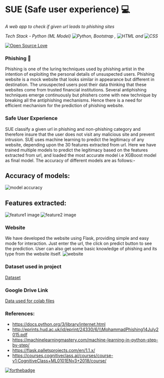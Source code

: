 # SUE (Safe user experience) 💻
*A web app to check if given url leads to phishing sites*

*Tech Stack - Python (ML Model) ![Python](https://img.shields.io/badge/python%20-%23E34F26.svg?&style=for-the-badge&logo=python&ogoColor=white), Bootstrap , ![HTML](https://img.shields.io/badge/html%20-%23E34F26.svg?&style=for-the-badge&logo=html5&logoColor=white) and ![CSS](https://img.shields.io/badge/css%20-%231572B6.svg?&style=for-the-badge&logo=css3&logoColor=white)*


[![Open Source Love](https://badges.frapsoft.com/os/v2/open-source.svg?v=103)](https://github.com/syedareehaquasar)

### Phishing 🎣
Phishing is one of the luring techniques used by phishing artist in the intention of exploiting the personal details of unsuspected users. Phishing website is a mock website that looks similar in appearance but different in destination. The unsuspected users post their data thinking that these websites come from trusted financial institutions. Several antiphishing techniques emerge continuously but phishers come with new technique by breaking all the antiphishing mechanisms. Hence there is a need for efficient mechanism for the prediction of phishing website.

### Safe User Experience
SUE classify a given url in phishing and non-phishing category and therefore insure that the user does not visit any malicious site and prevent intrusion.
SUE uses machine learning to predict the legitimacy of any website, depending upon the 30 features extracted from url.
Here we have trained multiple models to predict the legitimacy based on the features extracted from url, and loaded the most accurate model i.e XGBoost model as final model. The accuracy of different models are as follows:-

## Accuracy of models:
![model accuracy](https://gitlab.com/syedareehaquasar/tswe-project/-/raw/master/images/model_performance_Rankwise.PNG)

## Features extracted: 
![feature1 image](https://gitlab.com/syedareehaquasar/tswe-project/-/raw/master/images/f1.png)
![feature2 image](https://gitlab.com/syedareehaquasar/tswe-project/-/raw/master/images/f2.png)

### Website
We have developed the website using Flask, providing simple and easy mode for interaction. Just enter the url, the click on predict button to see the prediction.
User can also get some basic knowledge of phishing and its type from the website itself.
![website](https://gitlab.com/syedareehaquasar/tswe-project/-/raw/master/images/Website%20Screenshots/ezgif.com-gif-maker.gif)

### Dataset used in project
[Dataset](https://www.kaggle.com/akashkr/phishing-website-dataset)

### Google Drive Link
[Data used for colab files](https://drive.google.com/drive/folders/1SD2LyLzxf7nLRNsl6KSS_sY4IdWOa3f8?usp=sharing)

### References:
- https://docs.python.org/3/library/internet.html
- http://eprints.hud.ac.uk/id/eprint/24330/6/\\MohammadPhishing14July2015.pdf
- https://machinelearningmastery.com/machine-learning-in-python-step-by-step/
- https://flask.palletsprojects.com/en/1.1.x/
- https://courses.cognitiveclass.ai/courses/course-v1:CognitiveClass+ML0101ENv3+2018/course/


[![forthebadge](https://forthebadge.com/images/badges/built-with-love.svg)](https://forthebadge.com)
